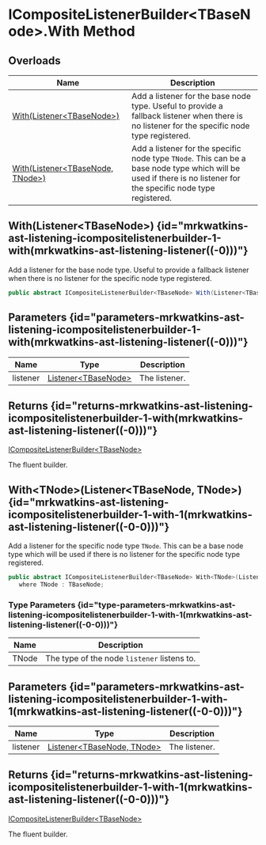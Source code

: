 # ICompositeListenerBuilder&lt;TBaseNode&gt;.With Method
## Overloads

| Name | Description |
| ---- | ----------- |
| [With(Listener&lt;TBaseNode&gt;)](MrKWatkins.Ast.Listening.ICompositeListenerBuilder-1.With.md#mrkwatkins-ast-listening-icompositelistenerbuilder-1-with(mrkwatkins-ast-listening-listener((-0)))) | Add a listener for the base node type. Useful to provide a fallback listener when there is no listener for the specific node type registered. |
| [With(Listener&lt;TBaseNode, TNode&gt;)](MrKWatkins.Ast.Listening.ICompositeListenerBuilder-1.With.md#mrkwatkins-ast-listening-icompositelistenerbuilder-1-with-1(mrkwatkins-ast-listening-listener((-0-0)))) | Add a listener for the specific node type `TNode`. This can be a base node type which will be used if there is no listener for the specific node type registered. |

## With(Listener&lt;TBaseNode&gt;) {id="mrkwatkins-ast-listening-icompositelistenerbuilder-1-with(mrkwatkins-ast-listening-listener((-0)))"}

Add a listener for the base node type. Useful to provide a fallback listener when there is no listener for the specific node type registered.

```c#
public abstract ICompositeListenerBuilder<TBaseNode> With(Listener<TBaseNode> listener);
```

## Parameters {id="parameters-mrkwatkins-ast-listening-icompositelistenerbuilder-1-with(mrkwatkins-ast-listening-listener((-0)))"}

| Name | Type | Description |
| ---- | ---- | ----------- |
| listener | [Listener&lt;TBaseNode&gt;](MrKWatkins.Ast.Listening.Listener-1.md) | The listener. |

## Returns {id="returns-mrkwatkins-ast-listening-icompositelistenerbuilder-1-with(mrkwatkins-ast-listening-listener((-0)))"}

[ICompositeListenerBuilder&lt;TBaseNode&gt;](MrKWatkins.Ast.Listening.ICompositeListenerBuilder-1.md)

The fluent builder.
## With&lt;TNode&gt;(Listener&lt;TBaseNode, TNode&gt;) {id="mrkwatkins-ast-listening-icompositelistenerbuilder-1-with-1(mrkwatkins-ast-listening-listener((-0-0)))"}

Add a listener for the specific node type `TNode`. This can be a base node type which will be used if there is no listener for the specific node type registered.

```c#
public abstract ICompositeListenerBuilder<TBaseNode> With<TNode>(Listener<TBaseNode, TNode> listener)
   where TNode : TBaseNode;
```

### Type Parameters {id="type-parameters-mrkwatkins-ast-listening-icompositelistenerbuilder-1-with-1(mrkwatkins-ast-listening-listener((-0-0)))"}

| Name | Description |
| ---- | ----------- |
| TNode | The type of the node `listener` listens to. |

## Parameters {id="parameters-mrkwatkins-ast-listening-icompositelistenerbuilder-1-with-1(mrkwatkins-ast-listening-listener((-0-0)))"}

| Name | Type | Description |
| ---- | ---- | ----------- |
| listener | [Listener&lt;TBaseNode, TNode&gt;](MrKWatkins.Ast.Listening.Listener-2.md) | The listener. |

## Returns {id="returns-mrkwatkins-ast-listening-icompositelistenerbuilder-1-with-1(mrkwatkins-ast-listening-listener((-0-0)))"}

[ICompositeListenerBuilder&lt;TBaseNode&gt;](MrKWatkins.Ast.Listening.ICompositeListenerBuilder-1.md)

The fluent builder.
